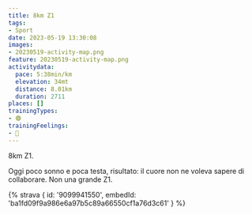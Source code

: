 ```yaml
---
title: 8km Z1
tags:
- Sport
date: 2023-05-19 13:30:08
images:
- 20230519-activity-map.png
feature: 20230519-activity-map.png
activitydata:
  pace: 5:38min/km
  elevation: 34mt
  distance: 8.01km
  duration: 2711
places: []
trainingTypes:
- 🟢
trainingFeelings:
- 🫤
---
```


8km Z1.
<!--more--> 

Oggi poco sonno e poca testa, risultato: il cuore non ne voleva sapere di collaborare. Non una grande Z1.


{% strava { id: '9099941550', embedId: 'ba1fd09f9a986e6a97b5c89a66550cf1a76d3c61' } %}